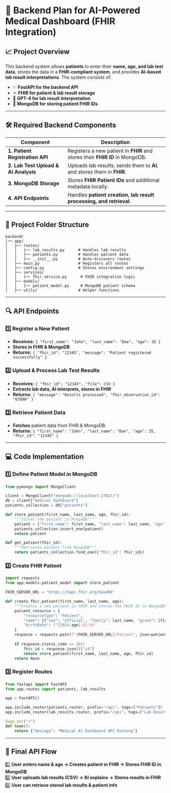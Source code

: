 # 🚀 Backend Plan for AI-Powered Medical Dashboard (FHIR Integration)

## 📈 Project Overview

This backend system allows **patients** to enter their **name, age, and lab test data**, stores the data in a **FHIR-compliant system**, and provides **AI-based lab result interpretations**. The system consists of:

- ✨ **FastAPI for the backend API**
- ⚛️ **FHIR for patient & lab result storage**
- 🤖 **GPT-4 for lab result interpretation**
- 📂 **MongoDB for storing patient FHIR IDs**

---

## 🛠️ Required Backend Components

| Component                            | Description                                                                  |
| ------------------------------------ | ---------------------------------------------------------------------------- |
| **1. Patient Registration API**      | Registers a new patient in **FHIR** and stores their **FHIR ID** in MongoDB. |
| **2. Lab Test Upload & AI Analysis** | Uploads lab results, sends them to **AI**, and stores them in **FHIR**.      |
| **3. MongoDB Storage**               | Stores **FHIR Patient IDs** and additional metadata locally.                 |
| **4. API Endpoints**                 | Handles **patient creation, lab result processing, and retrieval**.          |

---

## 📁 Project Folder Structure

```
backend/
│── app/
│   ├── routes/
│   │   ├── lab_results.py      # Handles lab results
│   │   ├── patients.py         # Handles patient data
│   │   ├── __init__.py         # Auto-discovers routes
│   ├── main.py                 # Registers all routes
│   ├── config.py               # Stores environment settings
│   ├── services/
│   │   ├── fhir_service.py      # FHIR integration logic
│   ├── models/
│   │   ├── patient_model.py     # MongoDB patient schema
│   ├── utils/                  # Helper functions
```

---

## 🔍 API Endpoints

### **1️⃣  Register a New Patient**

- **Receives:** `{ "first_name": "John", "last_name": "Doe", "age": 35 }`
- **Stores in FHIR & MongoDB**
- **Returns:** `{ "fhir_id": "12345", "message": "Patient registered successfully" }`

### **2️⃣ Upload & Process Lab Test Results**

- **Receives:** `{ "fhir_id": "12345", "file": CSV }`
- **Extracts lab data, AI interprets, stores in FHIR**
- **Returns:** `{ "message": "Results processed", "fhir_observation_id": "67890" }`

### **3️⃣ Retrieve Patient Data**

- **Fetches** patient data from FHIR & MongoDB.
- **Returns:** `{ "first_name": "John", "last_name": "Doe", "age": 35, "fhir_id": "12345" }`

---

## 💻 Code Implementation

### **1️⃣ Define Patient Model in MongoDB**

```python
from pymongo import MongoClient

client = MongoClient("mongodb://localhost:27017/")
db = client["medical_dashboard"]
patients_collection = db["patients"]

def store_patient(first_name, last_name, age, fhir_id):
    """Stores the patient in MongoDB"""
    patient = {"first_name": first_name, "last_name": last_name, "age": age, "fhir_id": fhir_id}
    patients_collection.insert_one(patient)
    return patient

def get_patient(fhir_id):
    """Retrieves patient from MongoDB"""
    return patients_collection.find_one({"fhir_id": fhir_id})
```

### 2️⃣ Create FHIR Patient

```python
import requests
from app.models.patient_model import store_patient

FHIR_SERVER_URL = "https://hapi.fhir.org/baseR4"

def create_fhir_patient(first_name, last_name, age):
    """Creates a new patient in FHIR and stores the FHIR ID in MongoDB"""
    patient_resource = {
        "resourceType": "Patient",
        "name": [{"use": "official", "family": last_name, "given": [first_name]}],
        "birthDate": f"{2024-age}-01-01"
    }
    response = requests.post(f"{FHIR_SERVER_URL}/Patient", json=patient_resource)
    
    if response.status_code == 201:
        fhir_id = response.json()["id"]
        return store_patient(first_name, last_name, age, fhir_id)
    return None
```

### 3️⃣ Register Routes

```python
from fastapi import FastAPI
from app.routes import patients, lab_results

app = FastAPI()

app.include_router(patients.router, prefix="/api", tags=["Patients"])
app.include_router(lab_results.router, prefix="/api", tags=["Lab Results"])

@app.get("/")
def home():
    return {"message": "Medical AI Dashboard API Running"}
```

---

## **🚀 Final API Flow**

1️⃣ **User enters name & age → Creates patient in FHIR → Stores FHIR ID in MongoDB**\
2️⃣ **User uploads lab results (CSV) → AI explains → Stores results in FHIR**\
3️⃣ **User can retrieve stored lab results & patient info**

